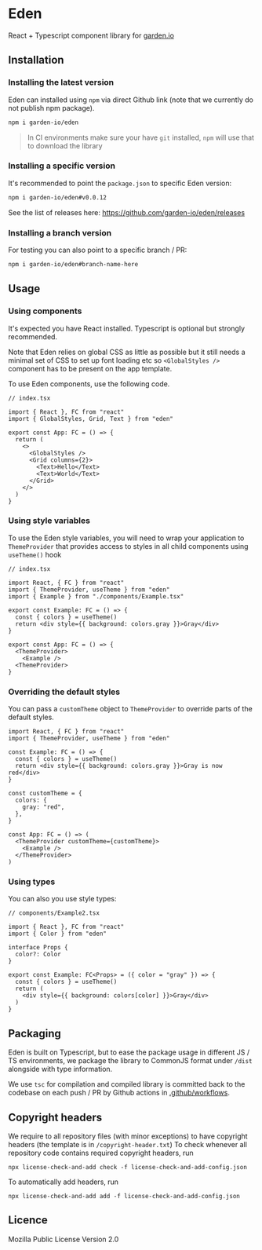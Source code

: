 # Eden

React + Typescript component library for [garden.io](https://garden.io)

## Installation

### Installing the latest version

Eden can installed using `npm` via direct Github link (note that we currently do not publish npm package).

```sh
npm i garden-io/eden
```

> In CI environments make sure your have `git` installed, `npm` will use that to download the library

### Installing a specific version

It's recommended to point the `package.json` to specific Eden version:

```sh
npm i garden-io/eden#v0.0.12
```

See the list of releases here: https://github.com/garden-io/eden/releases

### Installing a branch version

For testing you can also point to a specific branch / PR:

```sh
npm i garden-io/eden#branch-name-here
```

## Usage

### Using components

It's expected you have React installed. Typescript is optional but strongly recommended.

Note that Eden relies on global CSS as little as possible but it still needs a minimal set of CSS to set up font loading etc so `<GlobalStyles />` component has to be present on the app template.

To use Eden components, use the following code.

```tsx
// index.tsx

import { React }, FC from "react"
import { GlobalStyles, Grid, Text } from "eden"

export const App: FC = () => {
  return (
    <>
      <GlobalStyles />
      <Grid columns={2}>
        <Text>Hello</Text>
        <Text>World</Text>
      </Grid>
    </>
  )
}
```

### Using style variables

To use the Eden style variables, you will need to wrap your application to `ThemeProvider` that provides access to styles in all child components using `useTheme()` hook

```tsx
// index.tsx

import React, { FC } from "react"
import { ThemeProvider, useTheme } from "eden"
import { Example } from "./components/Example.tsx"

export const Example: FC = () => {
  const { colors } = useTheme()
  return <div style={{ background: colors.gray }}>Gray</div>
}

export const App: FC = () => {
  <ThemeProvider>
    <Example />
  <ThemeProvider>
}
```

### Overriding the default styles

You can pass a `customTheme` object to `ThemeProvider` to override parts of the default styles.

```tsx
import React, { FC } from "react"
import { ThemeProvider, useTheme } from "eden"

const Example: FC = () => {
  const { colors } = useTheme()
  return <div style={{ background: colors.gray }}>Gray is now red</div>
}

const customTheme = {
  colors: {
    gray: "red",
  },
}

const App: FC = () => (
  <ThemeProvider customTheme={customTheme}>
    <Example />
  </ThemeProvider>
)
```

### Using types

You can also you use style types:

```tsx
// components/Example2.tsx

import { React }, FC from "react"
import { Color } from "eden"

interface Props {
  color?: Color
}

export const Example: FC<Props> = ({ color = "gray" }) => {
  const { colors } = useTheme()
  return (
    <div style={{ background: colors[color] }}>Gray</div>
  )
}
```

## Packaging

Eden is built on Typescript, but to ease the package usage in different JS / TS environments, we package the library to CommonJS format under `/dist` alongside with type information.

We use `tsc` for compilation and compiled library is committed back to the codebase on each push / PR by Github actions in [.github/workflows](.github/workflows).

## Copyright headers

We require to all repository files (with minor exceptions) to have copyright headers (the template is in `/copyright-header.txt`)
To check whenever all repository code contains required copyright headers, run

```
npx license-check-and-add check -f license-check-and-add-config.json
```

To automatically add headers, run

```
npx license-check-and-add add -f license-check-and-add-config.json
```

## Licence

Mozilla Public License Version 2.0
